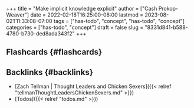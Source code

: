 +++
title = "Make implicit knowledge explicit"
author = ["Cash Prokop-Weaver"]
date = 2022-02-18T16:25:00-08:00
lastmod = 2023-08-02T11:33:08-07:00
tags = ["has-todo", "concept", "has-todo", "concept"]
categories = ["has-todo", "concept"]
draft = false
slug = "8331d841-b588-4780-b730-ded8ada343f2"
+++

## Flashcards {#flashcards}


## Backlinks {#backlinks}

-   [Zach Tellman | Thought Leaders and Chicken Sexers]({{< relref "tellmanThoughtLeadersChickenSexers.md" >}})
-   [Todos]({{< relref "todos.md" >}})
